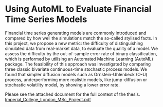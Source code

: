 # Using AutoML to Evaluate Financial Time Series Models

Financial time series generating models are commonly introduced and compared by how well the simulations match the so-called stylised facts. In this project, we propose a new metric: the difficulty of distinguishing simulated data from real-market data, to evaluate the quality of a model. We assess the difficulty by the out-of-sample error rate of binary classification, which is performed by utilising an Automated Machine Learning (AutoML) package. The feasibility of this approach was investigated by comparing three classic bivariate continuous-time stochastic process models. We found that simpler diffusion models such as Ornstein-Uhlenbeck (O-U) process, underperforming more realistic models, like jump-diffusion or stochastic volatility model, by showing a lower error rate.

Please see the attached document for the full context of the thesis.
[Imperial_College_London_MSc_Project.pdf](https://github.com/hahayumo/Summer-Research-Project/files/7487747/Imperial_College_London_MSc_Project.pdf)
